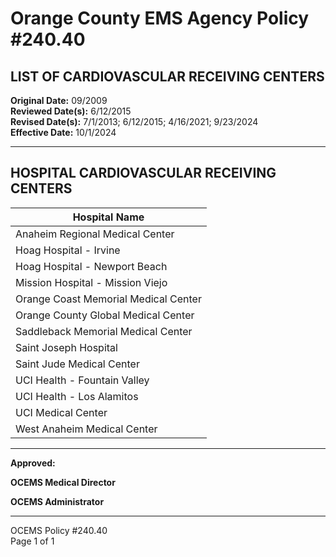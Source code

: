 # Orange County EMS Agency Policy #240.40

## LIST OF CARDIOVASCULAR RECEIVING CENTERS

**Original Date:** 09/2009  
**Reviewed Date(s):** 6/12/2015  
**Revised Date(s):** 7/1/2013; 6/12/2015; 4/16/2021; 9/23/2024  
**Effective Date:** 10/1/2024

---

## HOSPITAL CARDIOVASCULAR RECEIVING CENTERS

| Hospital Name |
|---------------|
| Anaheim Regional Medical Center |
| Hoag Hospital - Irvine |
| Hoag Hospital - Newport Beach |
| Mission Hospital - Mission Viejo |
| Orange Coast Memorial Medical Center |
| Orange County Global Medical Center |
| Saddleback Memorial Medical Center |
| Saint Joseph Hospital |
| Saint Jude Medical Center |
| UCI Health - Fountain Valley |
| UCI Health - Los Alamitos |
| UCI Medical Center |
| West Anaheim Medical Center |

---

**Approved:**

**OCEMS Medical Director**

**OCEMS Administrator**

---

OCEMS Policy #240.40  
Page 1 of 1

